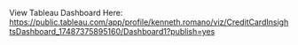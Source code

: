 View Tableau Dashboard Here: https://public.tableau.com/app/profile/kenneth.romano/viz/CreditCardInsightsDashboard_17487375895160/Dashboard1?publish=yes

